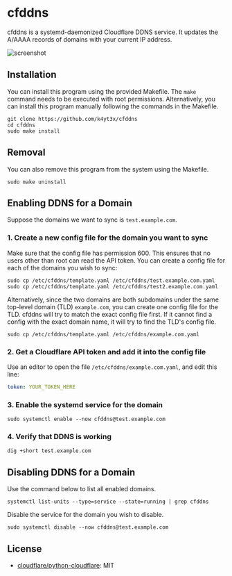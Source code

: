 # cfddns

cfddns is a systemd-daemonized Cloudflare DDNS service. It updates the A/AAAA records of domains with your current IP address.

![screenshot](https://user-images.githubusercontent.com/21986859/113619440-7fbf7e80-9648-11eb-80d5-ac1b028081c3.png)

## Installation

You can install this program using the provided Makefile. The `make` command needs to be executed with root permissions. Alternatively, you can install this program manually following the commands in the Makefile.

```shell
git clone https://github.com/k4yt3x/cfddns
cd cfddns
sudo make install
```

## Removal

You can also remove this program from the system using the Makefile.

```shell
sudo make uninstall
```

## Enabling DDNS for a Domain

Suppose the domains we want to sync is `test.example.com`.

### 1. Create a new config file for the domain you want to sync

Make sure that the config file has permission 600. This ensures that no users other than root can read the API token. You can create a config file for each of the domains you wish to sync:

```shell
sudo cp /etc/cfddns/template.yaml /etc/cfddns/test.example.com.yaml
sudo cp /etc/cfddns/template.yaml /etc/cfddns/test2.example.com.yaml
```

Alternatively, since the two domains are both subdomains under the same top-level domain (TLD) `example.com`, you can create one config file for the TLD. cfddns will try to match the exact config file first. If it cannot find a config with the exact domain name, it will try to find the TLD's config file.

```shell
sudo cp /etc/cfddns/template.yaml /etc/cfddns/example.com.yaml
```

### 2. Get a Cloudflare API token and add it into the config file

Use an editor to open the file `/etc/cfddns/example.com.yaml`, and edit this line:

```yaml
token: YOUR_TOKEN_HERE
```

### 3. Enable the systemd service for the domain

```shell
sudo systemctl enable --now cfddns@test.example.com
```

### 4. Verify that DDNS is working

```shell
dig +short test.example.com
```

## Disabling DDNS for a Domain

Use the command below to list all enabled domains.

```shell
systemctl list-units --type=service --state=running | grep cfddns
```

Disable the service for the domain you wish to disable.

```shell
sudo systemctl disable --now cfddns@test.example.com
```

## License

- [cloudflare/python-cloudflare](https://github.com/cloudflare/python-cloudflare): MIT
